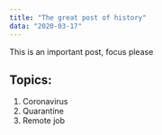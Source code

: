 ```yaml
---
title: "The great post of history"
data: "2020-03-17"
---
```


This is an important post, focus please

## Topics:

1. Coronavirus
2. Quarantine
3. Remote job

